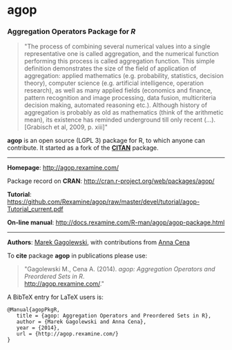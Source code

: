 # **agop**

### Aggregation Operators Package for *R*

> "The process of combining several numerical values into a single 
representative one is called aggregation, and the numerical function 
 performing this process is called aggregation function. 
 This simple definition demonstrates the size of the field of application of aggregation: 
    applied mathematics (e.g. probability, statistics, decision theory), computer science 
    (e.g. artificial  intelligence, operation research), as well as many applied fields 
    (economics and finance, pattern recognition and image processing, data fusion, 
     multicriteria decision making, automated reasoning etc.). Although history of aggregation is probably 
     as old as mathematics (think of the arithmetic mean), its existence
has reminded underground till only recent (...).
 [Grabisch et al, 2009, p. xiii]"
 
**agop** is an open source (LGPL 3) package for R, to which anyone can contribute.
It started as a fork of the **[CITAN](http://gagolewski.rexamine.com/resources/)** package.

* * *

**Homepage**: http://agop.rexamine.com/

Package record on **CRAN**: http://cran.r-project.org/web/packages/agop/

**Tutorial**: https://github.com/Rexamine/agop/raw/master/devel/tutorial/agop-Tutorial_current.pdf

**On-line manual**: http://docs.rexamine.com/R-man/agop/agop-package.html

* * *

**Authors**: [Marek Gagolewski](http://gagolewski.rexamine.com/),
with contributions from [Anna Cena](http://cena.rexamine.com/)

To **cite** package **agop** in publications please use:

> "Gagolewski M., Cena A. (2014). *agop: Aggregation Operators and Preordered Sets in R*.  
http://agop.rexamine.com/."

A BibTeX entry for LaTeX users is:

```
@Manual{agopPkgR,
   title = {agop: Aggregation Operators and Preordered Sets in R},
   author = {Marek Gagolewski and Anna Cena},
   year = {2014},
   url = {http://agop.rexamine.com/}
}
```
